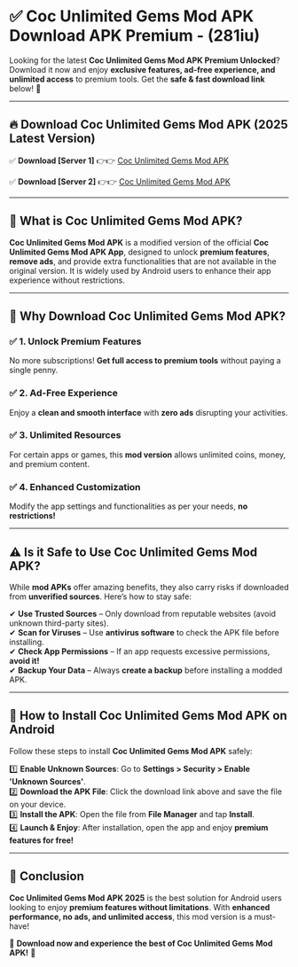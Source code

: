 
# ✅ Coc Unlimited Gems Mod APK Download APK Premium -  (281iu) 

Looking for the latest **Coc Unlimited Gems Mod APK Premium Unlocked**? Download it now and enjoy **exclusive features, ad-free experience, and unlimited access** to premium tools. Get the **safe & fast download link** below! 🚀

---

## 🔥 Download Coc Unlimited Gems Mod APK (2025 Latest Version)

✅ **Download [Server 1]** 👉👉 [Coc Unlimited Gems Mod APK ](https://apkcomod.com?title=Coc_Unlimited_Gems_Mod_APK)  

✅ **Download [Server 2]** 👉👉 [Coc Unlimited Gems Mod APK ](https://apkcomod.com?title=Coc_Unlimited_Gems_Mod_APK)  


---

## 📌 What is Coc Unlimited Gems Mod APK?

**Coc Unlimited Gems Mod APK** is a modified version of the official **Coc Unlimited Gems Mod APK App**, designed to unlock **premium features**, **remove ads**, and provide extra functionalities that are not available in the original version. It is widely used by Android users to enhance their app experience without restrictions.

---

## 🌟 Why Download Coc Unlimited Gems Mod APK?

### ✅ 1. Unlock Premium Features
No more subscriptions! **Get full access to premium tools** without paying a single penny.

### ✅ 2. Ad-Free Experience
Enjoy a **clean and smooth interface** with **zero ads** disrupting your activities.

### ✅ 3. Unlimited Resources
For certain apps or games, this **mod version** allows unlimited coins, money, and premium content.

### ✅ 4. Enhanced Customization
Modify the app settings and functionalities as per your needs, **no restrictions!**

---

## ⚠️ Is it Safe to Use Coc Unlimited Gems Mod APK?

While **mod APKs** offer amazing benefits, they also carry risks if downloaded from **unverified sources**. Here’s how to stay safe:

✔ **Use Trusted Sources** – Only download from reputable websites (avoid unknown third-party sites).  
✔ **Scan for Viruses** – Use **antivirus software** to check the APK file before installing.  
✔ **Check App Permissions** – If an app requests excessive permissions, **avoid it!**  
✔ **Backup Your Data** – Always **create a backup** before installing a modded APK.

---

## 📲 How to Install Coc Unlimited Gems Mod APK on Android

Follow these steps to install **Coc Unlimited Gems Mod APK** safely:

1️⃣ **Enable Unknown Sources**: Go to **Settings > Security > Enable 'Unknown Sources'**.  
2️⃣ **Download the APK File**: Click the download link above and save the file on your device.  
3️⃣ **Install the APK**: Open the file from **File Manager** and tap **Install**.  
4️⃣ **Launch & Enjoy**: After installation, open the app and enjoy **premium features for free!**

---

## 🚀 Conclusion

**Coc Unlimited Gems Mod APK 2025** is the best solution for Android users looking to enjoy **premium features without limitations**. With **enhanced performance, no ads, and unlimited access**, this mod version is a must-have!

🔻 **Download now and experience the best of Coc Unlimited Gems Mod APK!** 🔻


